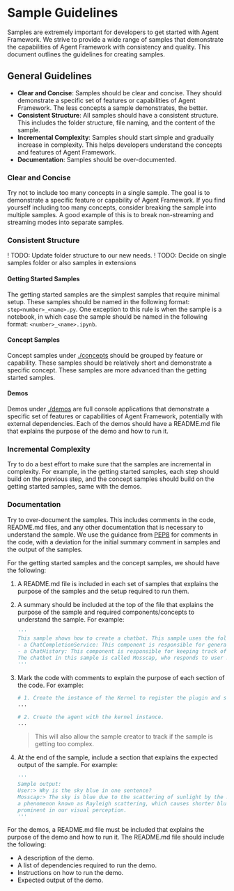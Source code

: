 # Sample Guidelines

Samples are extremely important for developers to get started with Agent Framework. We strive to provide a wide range of samples that demonstrate the capabilities of Agent Framework with consistency and quality. This document outlines the guidelines for creating samples.

## General Guidelines

- **Clear and Concise**: Samples should be clear and concise. They should demonstrate a specific set of features or capabilities of Agent Framework. The less concepts a sample demonstrates, the better.
- **Consistent Structure**: All samples should have a consistent structure. This includes the folder structure, file naming, and the content of the sample.
- **Incremental Complexity**: Samples should start simple and gradually increase in complexity. This helps developers understand the concepts and features of Agent Framework.
- **Documentation**: Samples should be over-documented.

### **Clear and Concise**

Try not to include too many concepts in a single sample. The goal is to demonstrate a specific feature or capability of Agent Framework. If you find yourself including too many concepts, consider breaking the sample into multiple samples. A good example of this is to break non-streaming and streaming modes into separate samples.

### **Consistent Structure**

! TODO: Update folder structure to our new needs.
! TODO: Decide on single samples folder or also samples in extensions

#### Getting Started Samples

The getting started samples are the simplest samples that require minimal setup. These samples should be named in the following format: `step<number>_<name>.py`. One exception to this rule is when the sample is a notebook, in which case the sample should be named in the following format: `<number>_<name>.ipynb`.

#### Concept Samples

Concept samples under [./concepts](./concepts) should be grouped by feature or capability. These samples should be relatively short and demonstrate a specific concept. These samples are more advanced than the getting started samples.

#### Demos

Demos under [./demos](./demos) are full console applications that demonstrate a specific set of features or capabilities of Agent Framework, potentially with external dependencies. Each of the demos should have a README.md file that explains the purpose of the demo and how to run it.

### **Incremental Complexity**

Try to do a best effort to make sure that the samples are incremental in complexity. For example, in the getting started samples, each step should build on the previous step, and the concept samples should build on the getting started samples, same with the demos.

### **Documentation**

Try to over-document the samples. This includes comments in the code, README.md files, and any other documentation that is necessary to understand the sample. We use the guidance from [PEP8](https://peps.python.org/pep-0008/#comments) for comments in the code, with a deviation for the initial summary comment in samples and the output of the samples.

For the getting started samples and the concept samples, we should have the following:

1. A README.md file is included in each set of samples that explains the purpose of the samples and the setup required to run them.
2. A summary should be included at the top of the file that explains the purpose of the sample and required components/concepts to understand the sample. For example:

    ```python
    '''
    This sample shows how to create a chatbot. This sample uses the following two main components:
    - a ChatCompletionService: This component is responsible for generating responses to user messages.
    - a ChatHistory: This component is responsible for keeping track of the chat history.
    The chatbot in this sample is called Mosscap, who responds to user messages with long flowery prose.
    '''
    ```

3. Mark the code with comments to explain the purpose of each section of the code. For example:

    ```python
    # 1. Create the instance of the Kernel to register the plugin and service.
    ...
    
    # 2. Create the agent with the kernel instance.
    ...
    ```

    > This will also allow the sample creator to track if the sample is getting too complex.

4. At the end of the sample, include a section that explains the expected output of the sample. For example:

    ```python
    '''
    Sample output:
    User:> Why is the sky blue in one sentence?
    Mosscap:> The sky is blue due to the scattering of sunlight by the molecules in the Earth's atmosphere,
    a phenomenon known as Rayleigh scattering, which causes shorter blue wavelengths to become more
    prominent in our visual perception.    
    '''
    ```

For the demos, a README.md file must be included that explains the purpose of the demo and how to run it. The README.md file should include the following:

- A description of the demo.
- A list of dependencies required to run the demo.
- Instructions on how to run the demo.
- Expected output of the demo.
